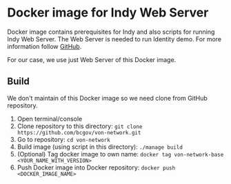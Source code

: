 # Docker image for Indy Web Server
Docker image contains prerequisites for Indy and also scripts for running Indy Web Server. The Web Server is needed to run Identity demo. For more information follow [GitHub](https://github.com/bcgov/von-network).

For our case, we use just Web Server of this Docker image.

## Build
We don't maintain of this Docker image so we need clone from GitHub repository.
1. Open terminal/console
2. Clone repository to this directory: `git clone https://github.com/bcgov/von-network.git`
3. Go to repository: `cd von-network`
4. Build image (using script in this directory): `./manage build`
5. (Optional) Tag docker image to own name: `docker tag von-network-base <YOUR_NAME_WITH_VERSION>`
5. Push Docker image into Docker repository: `docker push <DOCKER_IMAGE_NAME>`